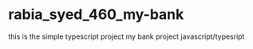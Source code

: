 # rabia_syed_460_my-bank
this is the simple typescript project my bank project javascript/typesript
